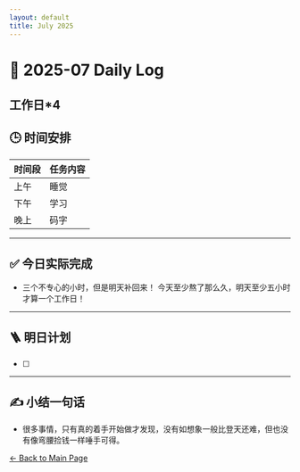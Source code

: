 ```yaml
---
layout: default
title: July 2025
---
```


# 📅 2025-07  Daily Log


工作日*4
---
## 🕒 时间安排

| 时间段 | 任务内容 |
|--------|----------| 
| 上午 |睡觉 |
| 下午 | 学习| 
| 晚上 |  码字|



---

## ✅ 今日实际完成

- 三个不专心的小时，但是明天补回来！ 今天至少熬了那么久，明天至少五小时才算一个工作日！
---


## 🪜 明日计划
- [ ] 



---

## ✍️ 小结一句话
- 很多事情，只有真的着手开始做才发现，没有如想象一般比登天还难，但也没有像弯腰捡钱一样唾手可得。


[← Back to Main Page](/index.md)
 


